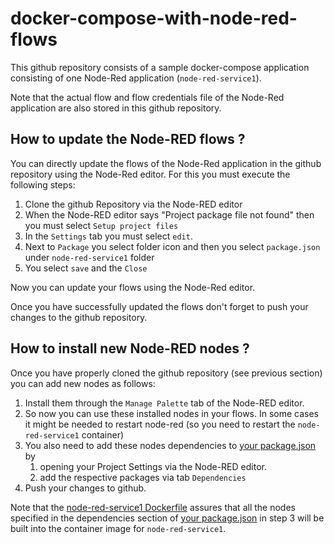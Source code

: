 # docker-compose-with-node-red-flows

This github repository consists of a sample docker-compose application consisting of one Node-Red application (`node-red-service1`).

Note that the actual flow and flow credentials file of the Node-Red application are also stored in this github repository.
## How to update the Node-RED flows ?

You can directly update the flows of the Node-Red application in the github repository using the Node-Red editor.
For this you must execute the following steps:
1. Clone the github Repository via the Node-RED editor
2. When the Node-RED editor says "Project package file not found" then you must select `Setup project files`
3. In the `Settings` tab you must select `edit`.
4. Next to `Package` you select folder icon and then you select `package.json` under `node-red-service1` folder
5. You select `save` and the `Close`

Now you can update your flows using the Node-Red editor.

Once you have successfully updated the flows don't forget to push your changes to the github repository.

## How to install new Node-RED nodes ?

Once you have properly cloned the github repository (see previous section) you can add new nodes as follows:

1. Install them through the `Manage Palette` tab of the Node-RED editor.
2. So now you can use these installed nodes in your flows.  In some cases it might be needed to restart node-red (so you need to restart the `node-red-service1` container)
3. You also need to add these nodes dependencies to [your package.json](node-red-service1/package.json) by 
   1. opening your Project Settings via the Node-RED editor.  
   2. add the respective packages via tab `Dependencies`
4. Push your changes to github.

Note that the [node-red-service1 Dockerfile](node-red-service1/Dockerfile) assures that all the nodes specified in the dependencies section of [your package.json](node-red-service1/package.json) in step 3 will be built into the container image for `node-red-service1`.










